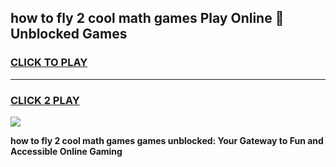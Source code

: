 
## how to fly 2 cool math games Play Online 👋 Unblocked Games
<h3>
<a href="https://news.freeplayer.one?title=how_to_fly_2_cool_math_games&ref=17CMG">CLICK TO PLAY</a></h3>
<hr>

<h3>
<a href="https://news.freeplayer.one?title=how_to_fly_2_cool_math_games&ref=17CMG">CLICK 2 PLAY</a>
  
</h3>

<a href="https://news.freeplayer.one?title=how_to_fly_2_cool_math_games&ref=17CMG/"><img src="https://clearcache.store/games.png"></a>


**how to fly 2 cool math games games unblocked: Your Gateway to Fun and Accessible Online Gaming**
